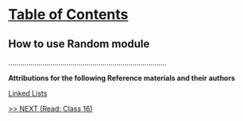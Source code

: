 # [Table of Contents](https://wondwosentsige.github.io/code-401-reading-notes/Home)

## How to use Random module























...............................................................................

__Attributions for the following Reference materials and their authors__

[Linked Lists](https://codefellows.github.io/common_curriculum/data_structures_and_algorithms/Code_401/class-05/resources/singly_linked_list.html)


[>> NEXT (Read: Class 16)](https://wondwosentsige.github.io/code-401-reading-note/class-16)